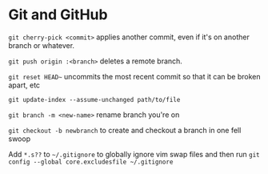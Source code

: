 # Git and GitHub

`git cherry-pick <commit>` applies another commit, even if it's on another
branch or whatever.

`git push origin :<branch>` deletes a remote branch.

`git reset HEAD~` uncommits the most recent commit so that it can be broken
apart, etc

`git update-index --assume-unchanged path/to/file`

`git branch -m <new-name>` rename branch you're on

`git checkout -b newbranch` to create and checkout a branch in one fell swoop

Add `*.s??` to `~/.gitignore` to globally ignore vim swap files
and then run `git config --global core.excludesfile ~/.gitignore`
